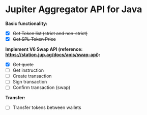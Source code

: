 # Jupiter Aggregator API for Java
 <b>Basic functionality:</b>
  - [x] ~~Get Token list (strict and non-strict)~~
  - [x] ~~Get SPL Token Price~~

  <b>Implement V6 Swap API (reference: https://station.jup.ag/docs/apis/swap-api):</b>
   - [x] ~~Get quote~~
   - [ ] Get instruction
   - [ ] Create transaction
   - [ ] Sign transaction
   - [ ] Confirm transaction (swap)

  <b>Transfer:</b>
   - [ ] Transfer tokens between wallets
